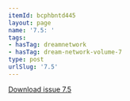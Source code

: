 ```yaml
---
itemId: bcphbntd445
layout: page
name: '7.5: '
tags:
- hasTag: dreamnetwork
- hasTag: dream-network-volume-7
type: post
urlSlug: '7.5'
---
```

<a href="../files/pdfs/Volume_7/7.5-Dream-Network-Bulletin_Volume-7-Number-5.pdf" download="">Download issue 7.5</a>